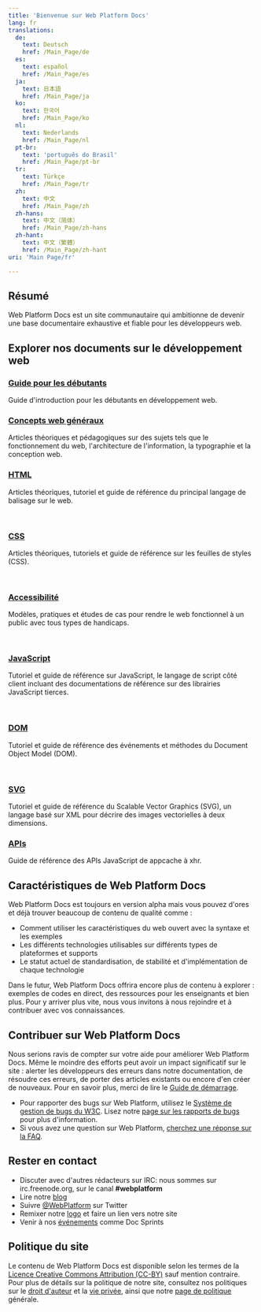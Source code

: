 ```yaml
---
title: 'Bienvenue sur Web Platform Docs'
lang: fr
translations:
  de:
    text: Deutsch
    href: /Main_Page/de
  es:
    text: español
    href: /Main_Page/es
  ja:
    text: 日本語
    href: /Main_Page/ja
  ko:
    text: 한국어
    href: /Main_Page/ko
  nl:
    text: Nederlands
    href: /Main_Page/nl
  pt-br:
    text: 'português do Brasil'
    href: /Main_Page/pt-br
  tr:
    text: Türkçe
    href: /Main_Page/tr
  zh:
    text: 中文
    href: /Main_Page/zh
  zh-hans:
    text: 中文（简体）‎
    href: /Main_Page/zh-hans
  zh-hant:
    text: 中文（繁體）‎
    href: /Main_Page/zh-hant
uri: 'Main Page/fr'

---
```

## Résumé

Web Platform Docs est un site communautaire qui ambitionne de devenir une base documentaire exhaustive et fiable pour les développeurs web.

## Explorer nos documents sur le développement web

<section class="topic-container"><div class="long-topic">
<div class="image icon-beginners">
</div><div class="inner">

### [Guide pour les débutants](/Beginners)

Guide d'introduction pour les débutants en développement web.

</div></div><div class="long-topic">
<div class="image icon-concept">
</div><div class="inner">

### [Concepts web généraux](/concepts)

Articles théoriques et pédagogiques sur des sujets tels que le fonctionnement du web, l'architecture de l'information, la typographie et la conception web.

</div></div><div class="long-topic">
<div class="image icon-html">
</div><div class="inner">

### [HTML](/html)

Articles théoriques, tutoriel et guide de référence du principal langage de balisage sur le web.

</div></div><p>&nbsp;</p><div class="long-topic">
<div class="image icon-css">
</div><div class="inner">

### [CSS](/css/fr)

Articles théoriques, tutoriels et guide de référence sur les feuilles de styles (<abbr>CSS</abbr>).

</div></div><p>&nbsp;</p><div class="long-topic">
<div class="image icon-accessibility">
</div><div class="inner">

### [Accessibilité](/concepts/accessibility)

Modèles, pratiques et études de cas pour rendre le web fonctionnel à un public avec tous types de handicaps.

</div></div><p>&nbsp;</p><div class="long-topic">
<div class="image icon-js">
</div><div class="inner">

### [JavaScript](/javascript)

Tutoriel et guide de référence sur JavaScript, le langage de script côté client incluant des documentations de référence sur des librairies JavaScript tierces.

</div></div><p>&nbsp;</p><div class="long-topic">
<div class="image icon-dom">
</div><div class="inner">

### [DOM](/dom)

Tutoriel et guide de référence des événements et méthodes du Document Object Model (<abbr>DOM</abbr>).

</div></div><p>&nbsp;</p><div class="long-topic">
<div class="image icon-svg">
</div><div class="inner">

### [SVG](/svg)

Tutoriel et guide de référence du Scalable Vector Graphics (<abbr>SVG</abbr>), un langage basé sur <abbr>XML</abbr> pour décrire des images vectorielles à deux dimensions.

</div></div><div class="long-topic">
<div class="image icon-api">
</div><div class="inner">

### [APIs](/apis)

Guide de référence des <abbr>API</abbr>s JavaScript de appcache à xhr.

</div></div></section>


## Caractéristiques de Web Platform Docs

Web Platform Docs est toujours en version alpha mais vous pouvez d'ores et déjà trouver beaucoup de contenu de qualité comme :

-   Comment utiliser les caractéristiques du web ouvert avec la syntaxe et les exemples
-   Les différents technologies utilisables sur différents types de plateformes et supports
-   Le statut actuel de standardisation, de stabilité et d'implémentation de chaque technologie

Dans le futur, Web Platform Docs offrira encore plus de contenu à explorer : exemples de codes en direct, des ressources pour les enseignants et bien plus. Pour y arriver plus vite, nous vous invitons à nous rejoindre et à contribuer avec vos connaissances.

## Contribuer sur Web Platform Docs

Nous serions ravis de compter sur votre aide pour améliorer Web Platform Docs. Même le moindre des efforts peut avoir un impact significatif sur le site : alerter les développeurs des erreurs dans notre documentation, de résoudre ces erreurs, de porter des articles existants ou encore d'en créer de nouveaux. Pour en savoir plus, merci de lire le [Guide de démarrage](/WPD:Getting_Started).

-   Pour rapporter des bugs sur Web Platform, utilisez le [Système de gestion de bugs du W3C](https://www.w3.org/Bugs/Public/enter_bug.cgi?product=webplatform.org). Lisez notre [page sur les rapports de bugs](/WPD:Filing_Bugs) pour plus d'information.
-   Si vous avez une question sur Web Platform, [cherchez une réponse sur la FAQ](/WPD:FAQ).

## Rester en contact

-   Discuter avec d'autres rédacteurs sur <abbr>IRC</abbr>: nous sommes sur irc.freenode.org, sur le canal **\#webplatform**
-   Lire notre [blog](https://blog.webplatform.org/)
-   Suivre [@WebPlatform](https://twitter.com/webplatform) sur Twitter
-   Remixer notre [logo](https://www.webplatform.org/logo) et faire un lien vers notre site
-   Venir à nos [événements](/WPD:Community/Community_Events) comme Doc Sprints

## Politique du site

Le contenu de Web Platform Docs est disponible selon les termes de la [Licence Creative Commons Attribution (CC-BY)](/Template:CC-by-3.0) sauf mention contraire. Pour plus de détails sur la politique de notre site, consultez nos politiques sur le [droit d'auteur](/WPD:Copyright) et la [vie privée](/WPD:Privacy), ainsi que notre [page de politique](/WPD:Policy) générale.
